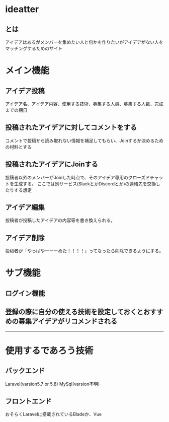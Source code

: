 # ideatter

## とは

アイデアはあるがメンバーを集めたい人と何かを作りたいがアイデアがない人をマッチングするためのサイト

# メイン機能

## アイデア投稿

アイデア名、アイデア内容、使用する技術、募集する人員、募集する人数、完成までの期日

## 投稿されたアイデアに対してコメントをする

コメントで投稿から読み取れない情報を補足してもらい、Joinするか決めるための材料とする

## 投稿されたアイデアにJoinする

投稿者以外のメンバーがJoinした時点で、そのアイデア専用のクローズドチャットを生成する。
ここでは別サービス(SlackとかDiscordとか)の連絡先を交換したりする想定

## アイデア編集

投稿者が投稿したアイデアの内容等を書き換えられる。

## アイデア削除

投稿者が「やっぱやーーーめた！！！！」ってなったら削除できるようにする。

# サブ機能

## ログイン機能

## 登録の際に自分の使える技術を設定しておくとおすすめの募集アイデアがリコメンドされる

***

# 使用するであろう技術

## バックエンド

Laravel(varsion5.7 or 5.8)
MySql(varsion不明)

## フロントエンド

おそらくLaravelに搭載されているBladeか、Vue
